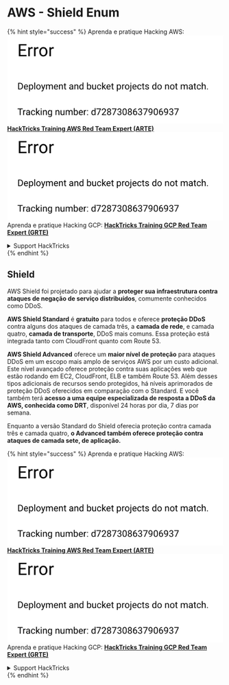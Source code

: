# AWS - Shield Enum

{% hint style="success" %}
Aprenda e pratique Hacking AWS:<img src="../../../../.gitbook/assets/image (1) (1).png" alt="" data-size="line">[**HackTricks Training AWS Red Team Expert (ARTE)**](https://training.hacktricks.xyz/courses/arte)<img src="../../../../.gitbook/assets/image (1) (1).png" alt="" data-size="line">\
Aprenda e pratique Hacking GCP: <img src="../../../../.gitbook/assets/image (2).png" alt="" data-size="line">[**HackTricks Training GCP Red Team Expert (GRTE)**<img src="../../../../.gitbook/assets/image (2).png" alt="" data-size="line">](https://training.hacktricks.xyz/courses/grte)

<details>

<summary>Support HackTricks</summary>

* Confira os [**planos de assinatura**](https://github.com/sponsors/carlospolop)!
* **Junte-se ao** 💬 [**grupo do Discord**](https://discord.gg/hRep4RUj7f) ou ao [**grupo do telegram**](https://t.me/peass) ou **siga**-nos no **Twitter** 🐦 [**@hacktricks\_live**](https://twitter.com/hacktricks\_live)**.**
* **Compartilhe truques de hacking enviando PRs para o** [**HackTricks**](https://github.com/carlospolop/hacktricks) e [**HackTricks Cloud**](https://github.com/carlospolop/hacktricks-cloud) repositórios do github.

</details>
{% endhint %}

## Shield

AWS Shield foi projetado para ajudar a **proteger sua infraestrutura contra ataques de negação de serviço distribuídos**, comumente conhecidos como DDoS.

**AWS Shield Standard** é **gratuito** para todos e oferece **proteção DDoS** contra alguns dos ataques de camada três, a **camada de rede**, e camada quatro, **camada de transporte**, DDoS mais comuns. Essa proteção está integrada tanto com CloudFront quanto com Route 53.

**AWS Shield Advanced** oferece um **maior nível de proteção** para ataques DDoS em um escopo mais amplo de serviços AWS por um custo adicional. Este nível avançado oferece proteção contra suas aplicações web que estão rodando em EC2, CloudFront, ELB e também Route 53. Além desses tipos adicionais de recursos sendo protegidos, há níveis aprimorados de proteção DDoS oferecidos em comparação com o Standard. E você também terá **acesso a uma equipe especializada de resposta a DDoS da AWS, conhecida como DRT**, disponível 24 horas por dia, 7 dias por semana.

Enquanto a versão Standard do Shield oferecia proteção contra camada três e camada quatro, **o Advanced também oferece proteção contra ataques de camada sete, de aplicação.**

{% hint style="success" %}
Aprenda e pratique Hacking AWS:<img src="../../../../.gitbook/assets/image (1) (1).png" alt="" data-size="line">[**HackTricks Training AWS Red Team Expert (ARTE)**](https://training.hacktricks.xyz/courses/arte)<img src="../../../../.gitbook/assets/image (1) (1).png" alt="" data-size="line">\
Aprenda e pratique Hacking GCP: <img src="../../../../.gitbook/assets/image (2).png" alt="" data-size="line">[**HackTricks Training GCP Red Team Expert (GRTE)**<img src="../../../../.gitbook/assets/image (2).png" alt="" data-size="line">](https://training.hacktricks.xyz/courses/grte)

<details>

<summary>Support HackTricks</summary>

* Confira os [**planos de assinatura**](https://github.com/sponsors/carlospolop)!
* **Junte-se ao** 💬 [**grupo do Discord**](https://discord.gg/hRep4RUj7f) ou ao [**grupo do telegram**](https://t.me/peass) ou **siga**-nos no **Twitter** 🐦 [**@hacktricks\_live**](https://twitter.com/hacktricks\_live)**.**
* **Compartilhe truques de hacking enviando PRs para o** [**HackTricks**](https://github.com/carlospolop/hacktricks) e [**HackTricks Cloud**](https://github.com/carlospolop/hacktricks-cloud) repositórios do github.

</details>
{% endhint %}
